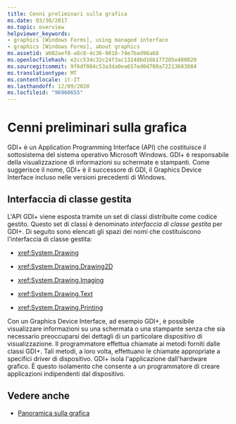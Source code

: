 ```yaml
---
title: Cenni preliminari sulla grafica
ms.date: 03/30/2017
ms.topic: overview
helpviewer_keywords:
- graphics [Windows Forms], using managed interface
- graphics [Windows Forms], about graphics
ms.assetid: a602aef8-a8c8-4c36-9816-74e7bad96a68
ms.openlocfilehash: e2cc534c32c24f3ac13248bd16b177205e480820
ms.sourcegitcommit: 9f6df084c53a3da0ea657ed0d708a72213683084
ms.translationtype: MT
ms.contentlocale: it-IT
ms.lasthandoff: 12/09/2020
ms.locfileid: "96960655"
---
```

# <a name="overview-of-graphics"></a>Cenni preliminari sulla grafica
GDI+ è un Application Programming Interface (API) che costituisce il sottosistema del sistema operativo Microsoft Windows. GDI+ è responsabile della visualizzazione di informazioni su schermate e stampanti. Come suggerisce il nome, GDI+ è il successore di GDI, il Graphics Device Interface incluso nelle versioni precedenti di Windows.  
  
## <a name="managed-class-interface"></a>Interfaccia di classe gestita  
 L'API GDI+ viene esposta tramite un set di classi distribuite come codice gestito. Questo set di classi è denominato *interfaccia di classe gestita* per GDI+. Di seguito sono elencati gli spazi dei nomi che costituiscono l'interfaccia di classe gestita:  
  
- <xref:System.Drawing>  
  
- <xref:System.Drawing.Drawing2D>  
  
- <xref:System.Drawing.Imaging>  
  
- <xref:System.Drawing.Text>  
  
- <xref:System.Drawing.Printing>  
  
 Con un Graphics Device Interface, ad esempio GDI+, è possibile visualizzare informazioni su una schermata o una stampante senza che sia necessario preoccuparsi dei dettagli di un particolare dispositivo di visualizzazione. Il programmatore effettua chiamate ai metodi forniti dalle classi GDI+. Tali metodi, a loro volta, effettuano le chiamate appropriate a specifici driver di dispositivo. GDI+ isola l'applicazione dall'hardware grafico. È questo isolamento che consente a un programmatore di creare applicazioni indipendenti dal dispositivo.  
  
## <a name="see-also"></a>Vedere anche

- [Panoramica sulla grafica](graphics-overview-windows-forms.md)
